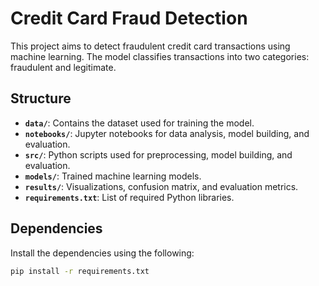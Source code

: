 # Credit Card Fraud Detection

This project aims to detect fraudulent credit card transactions using machine learning. The model classifies transactions into two categories: fraudulent and legitimate.

## Structure

- **`data/`**: Contains the dataset used for training the model.
- **`notebooks/`**: Jupyter notebooks for data analysis, model building, and evaluation.
- **`src/`**: Python scripts used for preprocessing, model building, and evaluation.
- **`models/`**: Trained machine learning models.
- **`results/`**: Visualizations, confusion matrix, and evaluation metrics.
- **`requirements.txt`**: List of required Python libraries.

## Dependencies

Install the dependencies using the following:

```bash
pip install -r requirements.txt
